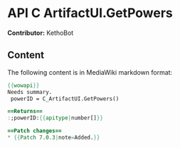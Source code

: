# API C ArtifactUI.GetPowers

**Contributor:** KethoBot

## Content

The following content is in MediaWiki markdown format:

```mediawiki
{{wowapi}}
Needs summary.
 powerID = C_ArtifactUI.GetPowers()

==Returns==
:;powerID:{{apitype|number[]}}

==Patch changes==
* {{Patch 7.0.3|note=Added.}}
```